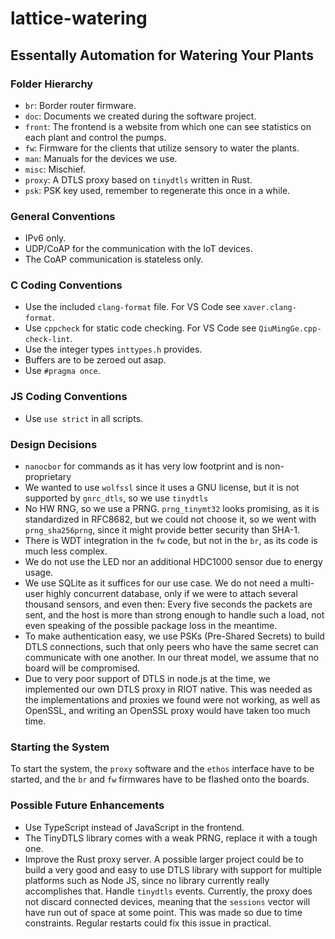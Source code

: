 # lattice-watering

## Essentally Automation for Watering Your Plants

### Folder Hierarchy

- `br`: Border router firmware.
- `doc`: Documents we created during the software project.
- `front`: The frontend is a website from which one can see statistics on each plant and control the pumps.
- `fw`: Firmware for the clients that utilize sensory to water the plants.
- `man`: Manuals for the devices we use.
- `misc`: Mischief.
- `proxy`: A DTLS proxy based on `tinydtls` written in Rust.
- `psk`: PSK key used, remember to regenerate this once in a while.

### General Conventions

- IPv6 only.
- UDP/CoAP for the communication with the IoT devices.
- The CoAP communication is stateless only.

### C Coding Conventions

- Use the included `clang-format` file. For VS Code see `xaver.clang-format`.
- Use `cppcheck` for static code checking. For VS Code see `QiuMingGe.cpp-check-lint`.
- Use the integer types `inttypes.h` provides.
- Buffers are to be zeroed out asap.
- Use `#pragma once`.

### JS Coding Conventions

- Use `use strict` in all scripts.

### Design Decisions

- `nanocbor` for commands as it has very low footprint and is non-proprietary
- We wanted to use `wolfssl` since it uses a GNU license, but it is not supported by `gnrc_dtls`, so we use `tinydtls`
- No HW RNG, so we use a PRNG. `prng_tinymt32` looks promising, as it is standardized in RFC8682, but we could not choose it, so we went with `prng_sha256prng`, since it might provide better security than SHA-1.
- There is WDT integration in the `fw` code, but not in the `br`, as its code is much less complex.
- We do not use the LED nor an additional HDC1000 sensor due to energy usage.
- We use SQLite as it suffices for our use case. We do not need a multi-user highly concurrent database, only if we were to attach several thousand sensors, and even then: Every five seconds the packets are sent, and the host is more than strong enough to handle such a load, not even speaking of the possible package loss in the meantime.
- To make authentication easy, we use PSKs (Pre-Shared Secrets) to build DTLS connections, such that only peers who have the same secret can communicate with one another. In our threat model, we assume that no board will be compromised.
- Due to very poor support of DTLS in node.js at the time, we implemented our own DTLS proxy in RIOT native. This was needed as the implementations and proxies we found were not working, as well as OpenSSL, and writing an OpenSSL proxy would have taken too much time.

### Starting the System

To start the system, the `proxy` software and the `ethos` interface have to be started, and the `br` and `fw` firmwares have to be flashed onto the boards.

### Possible Future Enhancements

- Use TypeScript instead of JavaScript in the frontend.
- The TinyDTLS library comes with a weak PRNG, replace it with a tough one.
- Improve the Rust proxy server. A possible larger project could be to build a very good and easy to use DTLS library with support for multiple platforms such as Node JS, since no library currently really accomplishes that. Handle `tinydtls` events. Currently, the proxy does not discard connected devices, meaning that the `sessions` vector will have run out of space at some point. This was made so due to time constraints. Regular restarts could fix this issue in practical.
